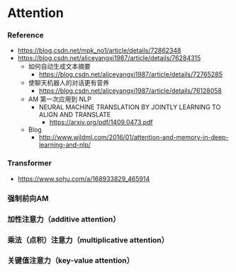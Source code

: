 # Attention
### Reference
+ https://blog.csdn.net/mpk_no1/article/details/72862348
+ https://blog.csdn.net/aliceyangxi1987/article/details/76284315
	+ 如何自动生成文本摘要
		+ https://blog.csdn.net/aliceyangxi1987/article/details/72765285
	+ 使聊天机器人的对话更有营养
		+ https://blog.csdn.net/aliceyangxi1987/article/details/76128058
	+ AM 第一次应用到 NLP
		+ NEURAL MACHINE TRANSLATION BY JOINTLY LEARNING TO ALIGN AND TRANSLATE
			+ https://arxiv.org/pdf/1409.0473.pdf
	+ Blog
		+ http://www.wildml.com/2016/01/attention-and-memory-in-deep-learning-and-nlp/

### Transformer
+ https://www.sohu.com/a/168933829_465914

### 强制前向AM
### 加性注意力（additive attention）
### 乘法（点积）注意力（multiplicative attention）
### 关键值注意力（key-value attention）


